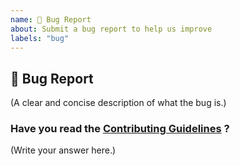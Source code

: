 ```yaml
---
name: 🐛 Bug Report
about: Submit a bug report to help us improve
labels: "bug"
---
```


## 🐛 Bug Report

(A clear and concise description of what the bug is.)

### Have you read the [Contributing Guidelines](https://github.com/SamarpanCoder2002/Generation/blob/main/CONTRIBUTING.md) ?

(Write your answer here.)
